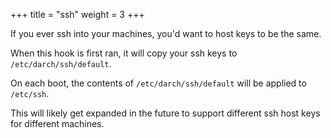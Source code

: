 +++
title = "ssh"
weight = 3
+++

If you ever ssh into your machines, you'd want to host keys to be the same.

When this hook is first ran, it will copy your ssh keys to ```/etc/darch/ssh/default```.

On each boot, the contents of ```/etc/darch/ssh/default``` will be applied to ```/etc/ssh```.

This will likely get expanded in the future to support different ssh host keys for different machines.